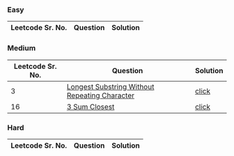 ### Easy 
Leetcode Sr. No. | Question | Solution
-------------|------------- | -------------

### Medium
Leetcode Sr. No. | Question | Solution
-------------|------------- | -------------
3 | [Longest Substring Without Repeating Character](https://leetcode.com/problems/longest-substring-without-repeating-characters/) | [click](./Solutions/LongestSubstringWithoutRepeatingCharacter.java)
16 | [3 Sum Closest](https://leetcode.com/problems/3sum-closest/) | [click](./Solutions/3SumClosest.java)

### Hard
Leetcode Sr. No. | Question | Solution
-------------|------------- | -------------